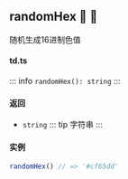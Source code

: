 ## randomHex :tada: :100: 
随机生成16进制色值
#### td.ts
::: info
`randomHex(): string`
:::
#### 返回 
- `string` 
::: tip
字符串
:::
#### 实例 
```ts
randomHex() // => '#cf65dd'
```
